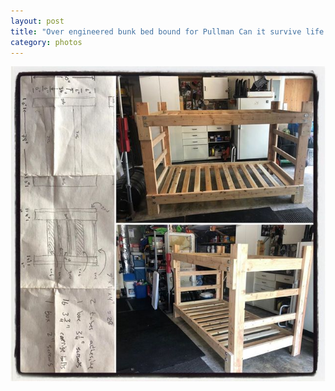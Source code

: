 ```yaml
---
layout: post
title: "Over engineered bunk bed bound for Pullman Can it survive life in a fraternity gocougs"
category: photos
---
```


[![Over engineered bunk bed bound for Pullman Can it survive life in a fraternity gocougs](/instagram/th-CDXeU11JH6h.jpg)](https://www.instagram.com/p/CDXeU11JH6h/)
